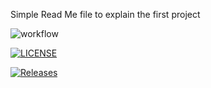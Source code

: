 Simple Read Me file to explain the first project

![workflow](https://github.com/40440665/sem/actions/workflows/main.yml/badge.svg)

[![LICENSE](https://img.shields.io/github/license/40440665/sem.svg?style=flat-square)](https://github.com/40440665/sem/blob/master/LICENSE)

[![Releases](https://img.shields.io/github/release/40440665/sem/all.svg?style=flat-square)](https://github.com/40440665/sem/releases)
